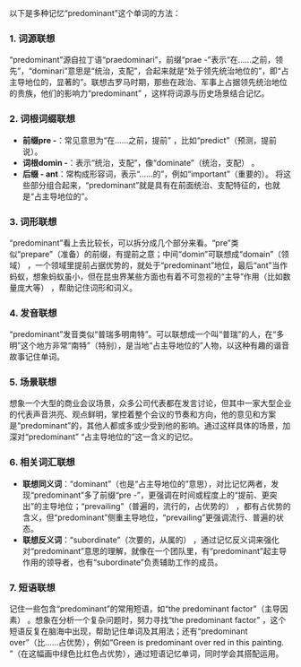 以下是多种记忆“predominant”这个单词的方法：

### 1. 词源联想
“predominant”源自拉丁语“praedominari”，前缀“prae -”表示“在……之前，领先”，“dominari”意思是“统治，支配”，合起来就是“处于领先统治地位的”，即“占主导地位的，显著的”。联想古罗马时期，那些在政治、军事上占据领先统治地位的贵族，他们的影响力“predominant” ，这样将词源与历史场景结合记忆。

### 2. 词根词缀联想
 - **前缀pre -**：常见意思为“在……之前，提前” ，比如“predict”（预测，提前说）。
 - **词根domin -**：表示“统治，支配”，像“dominate”（统治，支配） 。
 - **后缀 - ant**：常构成形容词，表示“……的”，例如“important”（重要的）。
将这些部分组合起来，“predominant”就是具有在前面统治、支配特征的，也就是“占主导地位的”。

### 3. 词形联想
“predominant”看上去比较长，可以拆分成几个部分来看。“pre”类似“prepare”（准备）的前缀，有提前之意；中间“domin”可联想成“domain”（领域） ，一个领域里提前占据优势的，就处于“predominant”地位，最后“ant”当作蚂蚁，想象蚂蚁虽小，但在昆虫界某些方面也有着不可忽视的“主导”作用（比如数量庞大等） ，帮助记住词形和词义。

### 4. 发音联想
“predominant”发音类似“普瑞多明南特”。可以联想成一个叫“普瑞”的人，在“多明”这个地方非常“南特”（特别），是当地“占主导地位的”人物，以这种有趣的谐音故事记住单词。

### 5. 场景联想
想象一个大型的商业会议场景，众多公司代表都在发言讨论，但其中一家大型企业的代表声音洪亮、观点鲜明，掌控着整个会议的节奏和方向，他的意见和方案是“predominant”的，其他人都或多或少受到他的影响。通过这样具体的场景，加深对“predominant” “占主导地位的”这一含义的记忆。

### 6. 相关词汇联想
 - **联想同义词**：“dominant”（也是“占主导地位的”意思），对比记忆两者，发现“predominant”多了前缀“pre -”，更强调在时间或程度上的“提前、更突出”的主导地位；“prevailing”（普遍的，流行的，占优势的） ，都有占优势的含义，但“predominant”侧重主导地位，“prevailing”更强调流行、普遍的状态。
 - **联想反义词**：“subordinate”（次要的，从属的） ，通过记忆反义词来强化对“predominant”意思的理解，就像在一个团队里，有“predominant”起主导作用的领导者，也有“subordinate”负责辅助工作的成员。

### 7. 短语联想
记住一些包含“predominant”的常用短语，如“the predominant factor”（主导因素） 。想象在分析一个复杂问题时，努力寻找“the predominant factor” ，这个短语反复在脑海中出现，帮助记住单词及其用法；还有“predominant over”（比……占优势），例如“Green is predominant over red in this painting. ”（在这幅画中绿色比红色占优势），通过短语记忆单词，同时学会其搭配运用。 